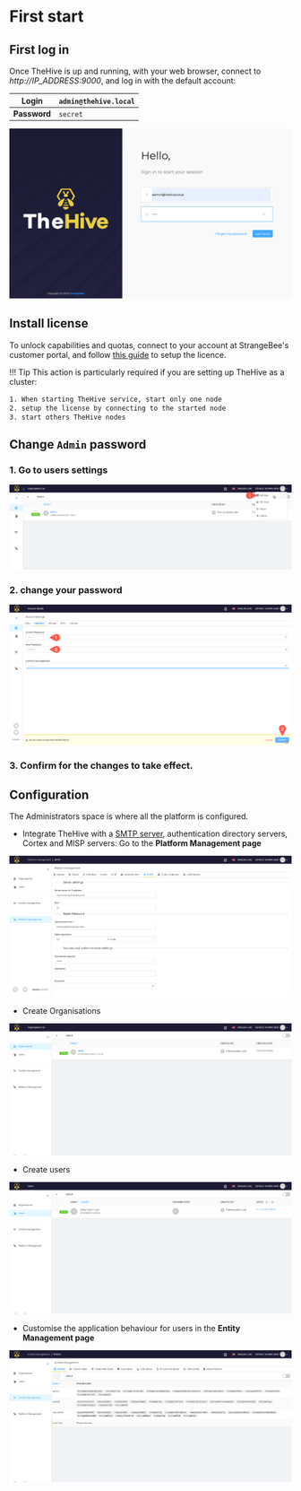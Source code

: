 # First start


## First log in

Once TheHive is up and running, with your web browser, connect to *http://IP_ADDRESS:9000*, and log in with the default account: 

| **Login**    | `admin@thehive.local` |
|--------------|-----------------------|
| **Password** | `secret`              |

![](./images/first-start-login.png)

## Install license

To unlock capabilities and quotas, connect to your account at StrangeBee's customer portal, and follow [this guide](../setup/installation/license.md) to setup the licence.

!!! Tip
    This action is particularly required if you are setting up TheHive as a cluster: 
    
    1. When starting TheHive service, start only one node
    2. setup the license by connecting to the started node
    3. start others TheHive nodes


## Change `Admin` password

### 1. Go to users settings

![](./images/first-start-change-user-settings.png)

### 2. change your password

![](./images/first-start-change-password.png)

### 3. Confirm for the changes to take effect.

## Configuration

The Administrators space is where all the platform is configured.

* Integrate TheHive with a [SMTP server](./smtp.md), authentication directory servers, Cortex and MISP servers: Go to the **Platform Management page**

![](./images/first-start-platform-management.png)

* Create Organisations

![](./images/first-start-organisations.png)

* Create users

![](./images/first-start-users.png)

* Customise the application behaviour for users in the **Entity Management page**

![](./images/first-start-entities-management.png)